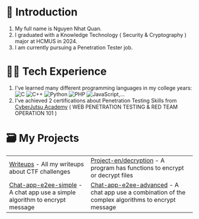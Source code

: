 # 👋 Introduction
1. My full name is Nguyen Nhat Quan. <br>
2. I graduated with a Knowledge Technology ( Security & Cryptography ) major at HCMUS in 2024.
3. I am currently pursuing a Penetration Tester job.
# 🧑‍💻 Tech Experience
1. I've learned many different programming languages in my college years: ![C](https://img.shields.io/badge/c-%2300599C.svg?style=for-the-badge&logo=c&logoColor=white) ![C++](https://img.shields.io/badge/c++-%2300599C.svg?style=for-the-badge&logo=c%2B%2B&logoColor=white) ![Python](https://img.shields.io/badge/python-3670A0?style=for-the-badge&logo=python&logoColor=ffdd54) ![PHP](https://img.shields.io/badge/php-%23777BB4.svg?style=for-the-badge&logo=php&logoColor=white) ![JavaScript](https://img.shields.io/badge/javascript-%23323330.svg?style=for-the-badge&logo=javascript&logoColor=%23F7DF1E),...
2. I've achieved 2 certifications about Penetration Testing Skills from [CyberJutsu Academy](https://cyberjutsu.io/) ( WEB PENETRATION TESTING & RED TEAM OPERATION 101 )
# 🗃 My Projects
<table>
  <tr>
    <td><a href="https://github.com/Shinoqoan/Writeups">Writeups</a> - All my writeups about CTF challenges</td>    
    <td><a href="https://github.com/Shinoqoan/Encryption-Decryption-Functions-Simple">Project-en/decryption</a> - A program has functions to encrypt or decrypt files</td>    
  </tr>
  <tr>
    <td> <a href="https://github.com/Shinoqoan/Chat-App-E2EE-Simple">Chat-app-e2ee-simple</a> - A chat app use a simple algorithm to encrypt message </td>
    <td> <a href="https://github.com/Shinoqoan/Chat-App-E2EE-Advanced">Chat-app-e2ee-advanced</a> - A chat app use a combination of the complex algorithms to encrypt message </td>
  </tr>
</table>
